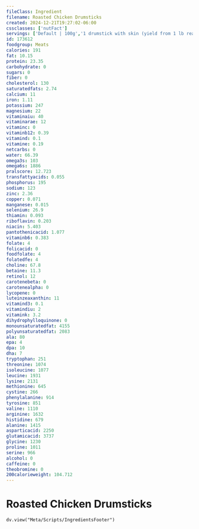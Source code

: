 ```yaml
---
fileClass: Ingredient
filename: Roasted Chicken Drumsticks
created: 2024-12-21T19:27:02-06:00
cssclasses: ['nutFact']
servings: ['Default | 100g','1 drumstick with skin (yield from 1 lb ready-to-cook chicken) | 105','1 drumstick without skin | 96']
id: 173612
foodgroup: Meats
calories: 191
fat: 10.15
protein: 23.35
carbohydrate: 0
sugars: 0
fiber: 0
cholesterol: 130
saturatedfats: 2.74
calcium: 11
iron: 1.11
potassium: 247
magnesium: 22
vitaminaiu: 40
vitaminarae: 12
vitaminc: 0
vitaminb12: 0.39
vitamind: 0.1
vitamine: 0.19
netcarbs: 0
water: 66.39
omega3s: 103
omega6s: 1886
pralscore: 12.723
transfattyacids: 0.055
phosphorus: 195
sodium: 123
zinc: 2.36
copper: 0.071
manganese: 0.015
selenium: 26.9
thiamin: 0.093
riboflavin: 0.203
niacin: 5.403
pantothenicacid: 1.077
vitaminb6: 0.383
folate: 4
folicacid: 0
foodfolate: 4
folatedfe: 4
choline: 67.8
betaine: 11.3
retinol: 12
carotenebeta: 0
carotenealpha: 0
lycopene: 0
luteinzeaxanthin: 11
vitamind3: 0.1
vitamindiu: 2
vitamink: 3.2
dihydrophylloquinone: 0
monounsaturatedfat: 4155
polyunsaturatedfat: 2083
ala: 80
epa: 4
dpa: 10
dha: 7
tryptophan: 251
threonine: 1074
isoleucine: 1077
leucine: 1931
lysine: 2131
methionine: 645
cystine: 266
phenylalanine: 914
tyrosine: 851
valine: 1110
arginine: 1632
histidine: 679
alanine: 1415
asparticacid: 2250
glutamicacid: 3737
glycine: 1230
proline: 1011
serine: 966
alcohol: 0
caffeine: 0
theobromine: 0
200calorieweight: 104.712
---
```


# Roasted Chicken Drumsticks

```dataviewjs
dv.view("Meta/Scripts/IngredientsFooter")
```
